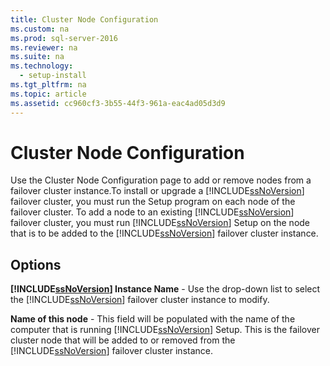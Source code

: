 ```yaml
---
title: Cluster Node Configuration
ms.custom: na
ms.prod: sql-server-2016
ms.reviewer: na
ms.suite: na
ms.technology: 
  - setup-install
ms.tgt_pltfrm: na
ms.topic: article
ms.assetid: cc960cf3-3b55-44f3-961a-eac4ad05d3d9
---
```

# Cluster Node Configuration
  Use the Cluster Node Configuration page to add or remove nodes from a failover cluster instance.To install or upgrade a [!INCLUDE[ssNoVersion](../../Token/Other/ssNoVersion_md.md)] failover cluster, you must run the Setup program on each node of the failover cluster. To add a node to an existing [!INCLUDE[ssNoVersion](../../Token/Other/ssNoVersion_md.md)] failover cluster, you must run [!INCLUDE[ssNoVersion](../../Token/Other/ssNoVersion_md.md)] Setup on the node that is to be added to the [!INCLUDE[ssNoVersion](../../Token/Other/ssNoVersion_md.md)] failover cluster instance.  
  
## Options  
 **[!INCLUDE[ssNoVersion](../../Token/Other/ssNoVersion_md.md)] Instance Name** \- Use the drop\-down list to select the [!INCLUDE[ssNoVersion](../../Token/Other/ssNoVersion_md.md)] failover cluster instance to modify.  
  
 **Name of this node** \- This field will be populated with the name of the computer that is running [!INCLUDE[ssNoVersion](../../Token/Other/ssNoVersion_md.md)] Setup. This is the failover cluster node that will be added to or removed from the [!INCLUDE[ssNoVersion](../../Token/Other/ssNoVersion_md.md)] failover cluster instance.  
  
  